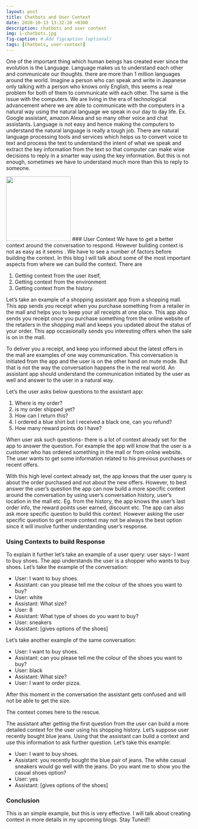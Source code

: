 ```yaml
---
layout: post
title: Chatbots and User Context
date: 2020-10-13 13:32:20 +0300
description: chatbots and user context
img: i-chatbots.jpg
fig-caption: # Add figcaption (optional)
tags: [Chatbots, user-context]
---
```

One of the important thing which human beings has created ever since the evolution is the Language. Language makes us to understand each other and communicate our thoughts. there are more than 1 million languages around the world. Imagine a person who can speak and write in Japanese only talking with a person who knows only English, this seems a real problem for both of them to communicate with each other. The same is the issue with the computers. We are living in the era of technological advancement where we are able to communicate with the computers in a natural way using the natural language we speak in our day to day life. Ex. Google assistant, amazon Alexa and so many other voice and chat assistants.  Language is not easy and hence making the computers to understand the natural language is really a tough job. There are natural language processing tools and services which helps us to convert voice to text and process the text to understand the intent of what we speak and extract the key information from the text so that computer can make wise decisions to reply in a smarter way using the key information. But this is not enough, sometimes we have to understand much more than this to reply to someone.  

<img src="https://media.giphy.com/media/i4MAH84pqe2m2aVojc/giphy.gif" width="175px">
### User Context
We have to get a better context around the conversation to respond. However building context is not as easy as it seems . We have to see a number of factors before building the context. In this blog  I will talk about some of the most important aspects from where we can build the context. There are

1. Getting context from the user itself,
2. Getting context from the environment
3. Getting context from the  history.

Let’s take an example of a shopping assistant app from a shopping mall. This app sends you receipt when you purchase something from a retailer in the mall and helps you to keep your all receipts at one place. This app also sends you receipt once you purchase something from the online website of the retailers in the shopping mall and keeps you updated about the status of your order. This app occasionally sends you interesting offers when the sale is on in the mall.

To deliver you a receipt, and keep you informed about the latest offers in the mall are examples of one way communication. This conversation is initiated from the app and the user is on the other hand on mute mode. But that is not the way the conversation happens the in the real world. An assistant app should understand the communication initiated by the user as well and answer to the user in a natural way.

Let’s the user asks below questions to the assistant app:
1. Where is my order?
2. is my order shipped yet?
3. How can I return this? 
4. I ordered a blue shirt but I received a black one, can you refund? 
5. How many reward points do I have?

When user ask such questions- there is a lot of context already set for the app to answer the question. For example the app will know that the user is a customer who has ordered something in the mall or from online website. The user wants to get some information related to his previous purchases or recent offers.

With this high level context already set, the app knows that the user query is about the order purchased and not about the new offers. However, to best answer the user’s question the app can now build a more specific context around the conversation by using user’s conversation history, user’s location in the mall etc.  Eg. from the history, the app knows the user’s last order info, the reward points user earned, discount etc. The app can also ask more specific question to build this context. However asking the user specific question to get more context may not be always the best option since it will involve further understanding user’s response. 

### Using Contexts to build Response
To explain it further let’s take an example of a user query: user says- I want to buy shoes. The app understands the user is a shopper who wants to buy shoes. Let’s take the example of the conversation:

- User: I want to buy shoes.
- Assistant: can you please tell me the colour of the shoes you want to buy? 
- User: white
- Assistant: What size? 
- User: 8
- Assistant: What type of shoes do you want to buy?
- User: sneakers
- Assistant: [gives options of the shoes]

Let’s take another example of the same conversation:

- User: I want to buy shoes.
- Assistant: can you please tell me the colour of the shoes you want to buy? 
- User: black
- Assistant: What size? 
- User: I want to order pizza.

After this moment in the conversation the assistant gets confused and will not be able to get the size. 

The context comes here to the rescue.

The assistant after getting the first question from the user can build a more detailed context for the user using his shopping history. Let’s suppose user recently bought blue jeans. Using that the assistant can build a context and use this information to ask further question. Let’s take this example:

- User: I want to buy shoes.
- Assistant: you recently bought the blue pair of jeans. The white casual sneakers would go well with the jeans. Do you want me to show you the casual shoes option?
- User: yes
- Assistant: [gives options of the shoes]

### Conclusion
This is an simple example, but this is very effective. I will talk about creating context in more details in my upcoming blogs. Stay Tuned!!
